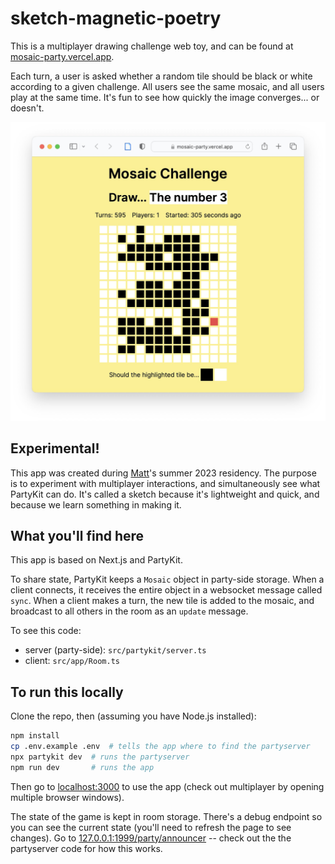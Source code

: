# sketch-magnetic-poetry

This is a multiplayer drawing challenge web toy, and can be found at [mosaic-party.vercel.app](https://mosaic-party.vercel.app).

Each turn, a user is asked whether a random tile should be black or white according to a given challenge. All users see the same mosaic, and all users play at the same time. It's fun to see how quickly the image converges... or doesn't.

![image](/assets/screenshot.png)

## Experimental!

This app was created during [Matt](https://interconnected.org)'s summer 2023 residency. The purpose is to experiment with multiplayer interactions, and simultaneously see what PartyKit can do. It's called a sketch because it's lightweight and quick, and because we learn something in making it.

## What you'll find here

This app is based on Next.js and PartyKit.

To share state, PartyKit keeps a `Mosaic` object in party-side storage. When a client connects, it receives the entire object in a websocket message called `sync`. When a client makes a turn, the new tile is added to the mosaic, and broadcast to all others in the room as an `update` message.

To see this code:

- server (party-side): `src/partykit/server.ts`
- client: `src/app/Room.ts`

## To run this locally

Clone the repo, then (assuming you have Node.js installed):

```bash
npm install
cp .env.example .env  # tells the app where to find the partyserver
npx partykit dev  # runs the partyserver
npm run dev       # runs the app
```

Then go to [localhost:3000](http://localhost:3000) to use the app (check out multiplayer by opening multiple browser windows).

The state of the game is kept in room storage. There's a debug endpoint so you can see the current state (you'll need to refresh the page to see changes). Go to [127.0.0.1:1999/party/announcer](http://127.0.0.1:1999/party/announcer) -- check out the the partyserver code for how this works.
